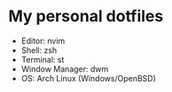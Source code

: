 # My personal dotfiles

- Editor: nvim
- Shell: zsh
- Terminal: st
- Window Manager: dwm
- OS: Arch Linux (Windows/OpenBSD)
